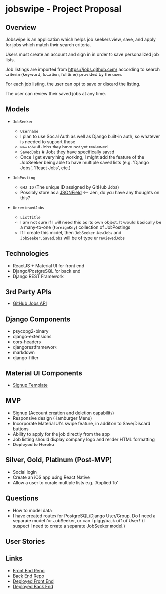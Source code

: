 # jobswipe - Project Proposal

## Overview

Jobswipe is an application which helps job seekers view, save, and apply for jobs which
match their search criteria.

Users must create an account and sign in in order to save personalized job lists.

Job listings are imported from https://jobs.github.com/ according to search criteria (keyword, location, fulltime) provided by the user.

For each job listing, the user can opt to save or discard the listing.

The user can review their saved jobs at any time.

## Models

- `JobSeeker`

  - `Username`
  - I plan to use Social Auth as well as Django built-in auth, so whatever is needed to support those
  - `NewJobs` # Jobs they have not yet reviewed
  - `SavedJobs` # Jobs they have specifically saved
  - Once I get everything working, I might add the feature of the JobSeeker being able to have multiple saved lists (e.g. 'Django Jobs', 'React Jobs', etc.)

- `JobPosting`

  - `GHJ ID` (The unique ID assigned by GitHub Jobs)
  - Possibly store as a [JSONField](https://docs.djangoproject.com/en/3.0/ref/contrib/postgres/fields/#jsonfield) <-- Jen, do you have any thoughts on this?

- `UnreviewedJobs`
  - `ListTitle`
  - I am not sure if I will need this as its own object. It would basically be a many-to-one (`ForeignKey`) collection of JobPostings
  - If I create this model, then `JobSeeker.NewJobs` and `JobSeeker.SavedJobs` will be of type `UnreviewedJobs`

## Technologies

- ReactJS + Material UI for front end
- Django/PostgreSQL for back end
- Django REST Framework

## 3rd Party APIs

- [GitHub Jobs API](https://jobs.github.com/api)

## Django Components

- psycopg2-binary
- django-extensions
- cors-headers
- djangorestframework
- markdown
- django-filter

## Material UI Components

- [Signup Template](https://github.com/mui-org/material-ui/tree/master/docs/src/pages/getting-started/templates/sign-up)

## MVP

- Signup (Account creation and deletion capability)
- Responsive design (Hamburger Menu)
- Incorporate Material UI's swipe feature, in addition to Save/Discard buttons
- Ability to apply for the job directly from the app
- Job listing should display company logo and render HTML formatting
- Deployed to Heroku

## Silver, Gold, Platinum (Post-MVP)

- Social login
- Create an iOS app using React Native
- Allow a user to curate multiple lists e.g. 'Applied To'

## Questions

- How to model data
- I have created routes for PostgreSQL/Django User/Group. Do I need a separate model for JobSeeker, or can I piggyback off of User? (I suspect I need to create a separate JobSeeker model.)

## User Stories

## Links

- [Front End Repo](https://github.com/michelene/jobswipe_fe)
- [Back End Repo](https://github.com/michelene/jobswipe_be)
- [Deployed Front End]()
- [Deployed Back End]()
